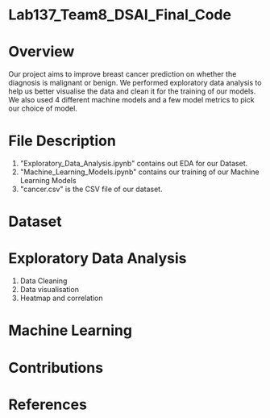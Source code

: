 # Lab137_Team8_DSAI_Final_Code
# Overview
Our project aims to improve breast cancer prediction on whether the diagnosis is malignant or benign. We performed exploratory data analysis to help us better visualise the data and clean it for the training of our models. We also used 4 different machine models and a few model metrics to pick our choice of model.

# File Description

1. "Exploratory_Data_Analysis.ipynb" contains out EDA for our Dataset.
2. "Machine_Learning_Models.ipynb" contains our training of our Machine Learning Models
3. "cancer.csv" is the CSV file of our dataset.

# Dataset

# Exploratory Data Analysis
1. Data Cleaning
2. Data visualisation
3. Heatmap and correlation

# Machine Learning

# Contributions

# References
